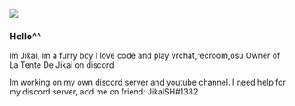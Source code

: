 ![](https://cdn.discordapp.com/avatars/792331345917509652/ca00d579149e98b8575c91e16ea428cd.png)

### Hello^^
im Jikai, im a furry boy
I love code and play vrchat,recroom,osu
Owner of La Tente De Jikai on discord

Im working on my own discord server and youtube channel.
I need help for my discord server, add me on friend: JikaiSH#1332
